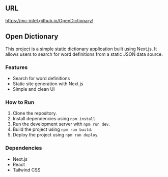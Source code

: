 ## URL
https://mc-intel.github.io/OpenDictionary/

## Open Dictionary

This project is a simple static dictionary application built using Next.js. It allows users to search for word definitions from a static JSON data source.

### Features
- Search for word definitions
- Static site generation with Next.js
- Simple and clean UI

### How to Run

1. Clone the repository.
2. Install dependencies using `npm install`.
3. Run the development server with `npm run dev`.
4. Build the project using `npm run build`.
5. Deploy the project using `npm run deploy`.

### Dependencies
- Next.js
- React
- Tailwind CSS

